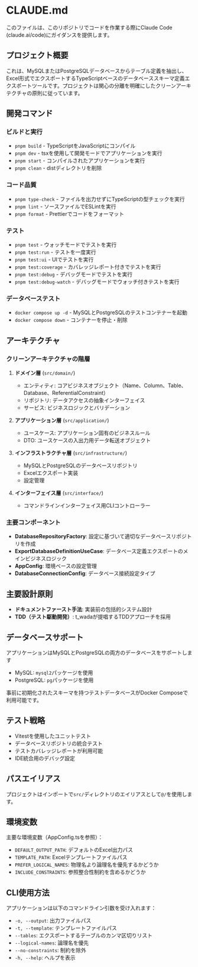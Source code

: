 # CLAUDE.md

このファイルは、このリポジトリでコードを作業する際にClaude Code (claude.ai/code)にガイダンスを提供します。

## プロジェクト概要

これは、MySQLまたはPostgreSQLデータベースからテーブル定義を抽出し、Excel形式でエクスポートするTypeScriptベースのデータベーススキーマ定義エクスポートツールです。プロジェクトは関心の分離を明確にしたクリーンアーキテクチャの原則に従っています。

## 開発コマンド

### ビルドと実行

- `pnpm build` - TypeScriptをJavaScriptにコンパイル
- `pnpm dev` - tsxを使用して開発モードでアプリケーションを実行
- `pnpm start` - コンパイルされたアプリケーションを実行
- `pnpm clean` - distディレクトリを削除

### コード品質

- `pnpm type-check` - ファイルを出力せずにTypeScriptの型チェックを実行
- `pnpm lint` - ソースファイルでESLintを実行
- `pnpm format` - Prettierでコードをフォーマット

### テスト

- `pnpm test` - ウォッチモードでテストを実行
- `pnpm test:run` - テストを一度実行
- `pnpm test:ui` - UIでテストを実行
- `pnpm test:coverage` - カバレッジレポート付きでテストを実行
- `pnpm test:debug` - デバッグモードでテストを実行
- `pnpm test:debug-watch` - デバッグモードでウォッチ付きテストを実行

### データベーステスト

- `docker compose up -d` - MySQLとPostgreSQLのテストコンテナーを起動
- `docker compose down` - コンテナーを停止・削除

## アーキテクチャ

### クリーンアーキテクチャの階層

1. **ドメイン層** (`src/domain/`)
   - エンティティ: コアビジネスオブジェクト（Name、Column、Table、Database、ReferentialConstraint）
   - リポジトリ: データアクセスの抽象インターフェイス
   - サービス: ビジネスロジックとバリデーション

2. **アプリケーション層** (`src/application/`)
   - ユースケース: アプリケーション固有のビジネスルール
   - DTO: ユースケースの入出力用データ転送オブジェクト

3. **インフラストラクチャ層** (`src/infrastructure/`)
   - MySQLとPostgreSQLのデータベースリポジトリ
   - Excelエクスポート実装
   - 設定管理

4. **インターフェイス層** (`src/interface/`)
   - コマンドラインインターフェイス用CLIコントローラー

### 主要コンポーネント

- **DatabaseRepositoryFactory**: 設定に基づいて適切なデータベースリポジトリを作成
- **ExportDatabaseDefinitionUseCase**: データベース定義エクスポートのメインビジネスロジック
- **AppConfig**: 環境ベースの設定管理
- **DatabaseConnectionConfig**: データベース接続設定タイプ

## 主要設計原則

- **ドキュメントファースト手法**: 実装前の包括的システム設計
- **TDD（テスト駆動開発）**: t_wadaが提唱するTDDアプローチを採用

## データベースサポート

アプリケーションはMySQLとPostgreSQLの両方のデータベースをサポートします

- MySQL: `mysql2`パッケージを使用
- PostgreSQL: `pg`パッケージを使用

事前に初期化されたスキーマを持つテストデータベースがDocker Composeで利用可能です。

## テスト戦略

- Vitestを使用したユニットテスト
- データベースリポジトリの統合テスト
- テストカバレッジレポートが利用可能
- IDE統合用のデバッグ設定

## パスエイリアス

プロジェクトはインポートで`src/`ディレクトリのエイリアスとして`@/`を使用します。

## 環境変数

主要な環境変数（AppConfig.tsを参照）：

- `DEFAULT_OUTPUT_PATH`: デフォルトのExcel出力パス
- `TEMPLATE_PATH`: Excelテンプレートファイルパス
- `PREFER_LOGICAL_NAMES`: 物理名より論理名を優先するかどうか
- `INCLUDE_CONSTRAINTS`: 参照整合性制約を含めるかどうか

## CLI使用方法

アプリケーションは以下のコマンドライン引数を受け入れます：

- `-o, --output`: 出力ファイルパス
- `-t, --template`: テンプレートファイルパス
- `--tables`: エクスポートするテーブルのカンマ区切りリスト
- `--logical-names`: 論理名を優先
- `--no-constraints`: 制約を除外
- `-h, --help`: ヘルプを表示
